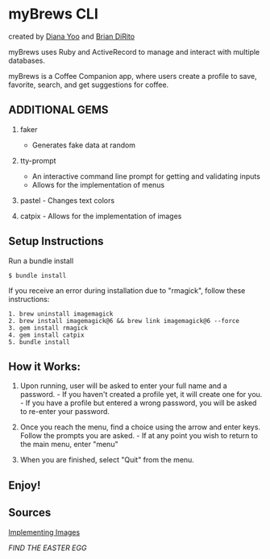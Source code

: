 # myBrews CLI

created by [Diana Yoo](https://github.com/dianajyoo) and [Brian DiRito](https://github.com/bcdirito)

myBrews uses Ruby and ActiveRecord to manage and interact with multiple databases.

myBrews is a Coffee Companion app, where users create a profile to save, favorite,
search, and get suggestions for coffee.

## ADDITIONAL GEMS
  1. faker
      - Generates fake data at random

  2. tty-prompt
      - An interactive command line prompt for getting and validating inputs
      - Allows for the implementation of menus

  3. pastel
    - Changes text colors

  4. catpix
    - Allows for the implementation of images

## Setup Instructions

Run a bundle install
 ``` 
 $ bundle install
 ```

If you receive an error during installation due to "rmagick", follow these instructions:
  ```
  1. brew uninstall imagemagick
  2. brew install imagemagick@6 && brew link imagemagick@6 --force
  3. gem install rmagick
  4. gem install catpix
  5. bundle install
  ```
  

## How it Works:
  1. Upon running, user will be asked to enter your full name and a password.
    - If you haven't created a profile yet, it will create one for you.
    - If you have a profile but entered a wrong password, you will be asked to re-enter your password.

  2. Once you reach the menu, find a choice using the arrow and enter keys. Follow the prompts you are asked.
    - If at any point you wish to return to the main menu, enter "menu"

  3. When you are finished, select "Quit" from the menu.


## Enjoy!

## Sources

[Implementing Images](https://radek.io/2015/06/29/catpix/)


















  *FIND THE EASTER EGG*
